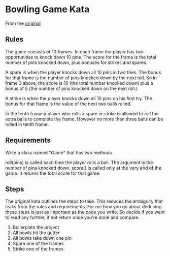 # Bowling Game Kata

From the [original](http://butunclebob.com/ArticleS.UncleBob.TheBowlingGameKata)

## Rules

The game consists of 10 frames. In each frame the player has two opportunities to knock down 10 pins. The score for the frame is the total number of pins knocked down, plus bonuses for strikes and spares.

A spare is when the player knocks down all 10 pins in two tries. The bonus for that frame is the number of pins knocked down by the next roll. So in frame 3 above, the score is 10 (the total number knocked down) plus a bonus of 5 (the number of pins knocked down on the next roll.)

A strike is when the player knocks down all 10 pins on his first try. The bonus for that frame is the value of the next two balls rolled.

In the tenth frame a player who rolls a spare or strike is allowed to roll the extra balls to complete the frame. However no more than three balls can be rolled in tenth frame.

## Requirements

Write a class named "Game" that has two methods

  roll(pins) is called each time the player rolls a ball. The argument is the number of pins knocked down.
  score()    is called only at the very end of the game. It returns the total score for that game.

## Steps

The original kata outlines the steps to take. This reduces the ambiguity that leaks from the rules and requirements. For me how you go about deducing these steps is just as important as the code you write. So decide if you want to read any further, if not return once you're done and compare.

1. Boilerplate the project
2. All bowls hit the gutter
3. All bowls take down one pin
4. Spare one of the frames
5. Strike one of the frames
